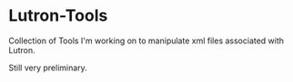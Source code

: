 # Lutron-Tools
Collection of Tools I'm working on to manipulate xml files associated with Lutron.

Still very preliminary. 
